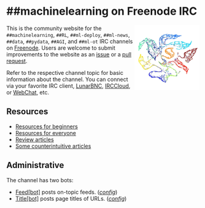 # ##machinelearning on Freenode IRC
<img align="right" width="170" height="170" src="logo.png"> This is the community website for the `##machinelearning`, `##RL`, `##ml-deploy`, `##ml-news`, `##data`, `##pydata`, `##AGI`, and `##ml-ot`  IRC channels on [Freenode](https://freenode.net/). Users are welcome to submit improvements to the website as an [issue](https://github.com/freenode-machinelearning/freenode-machinelearning.github.io/issues) or a [pull request](https://github.com/freenode-machinelearning/freenode-machinelearning.github.io/pulls).

Refer to the respective channel topic for basic information about the channel. You can connect via your favorite IRC client, [LunarBNC](https://lunarbnc.net), [IRCCloud](https://www.irccloud.com/irc/freenode/channel/%23%23machinelearning), or [WebChat](https://webchat.freenode.net/?channels=%23%23machinelearning), etc.

## Resources
* [Resources for beginners](Resources/Beginner.md)
* [Resources for everyone](Resources/Main.md)
* [Review articles](Resources/ArticlesReview.md)
* [Some counterintuitive articles](Resources/ArticlesCounterintuitive.md)
<!-- * [Articles](Resources/Articles.md) - select educational articles including reviews -->

## Administrative
The channel has two bots:
* [Feed[bot]](https://github.com/impredicative/irc-rss-feed-bot) posts on-topic feeds. ([*config*](https://github.com/impredicative/irc-bots/blob/master/freenode/feed-bot/config.yaml))
* [Title[bot]](https://github.com/impredicative/irc-url-title-bot) posts page titles of URLs. ([*config*](https://github.com/impredicative/irc-bots/blob/master/freenode/title-bot/config.yaml))
